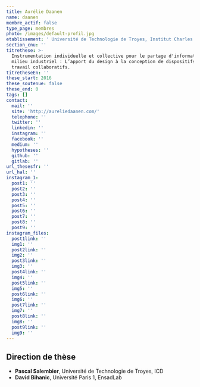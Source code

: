 ```yaml
---
title: Aurélie Daanen
name: daanen
membre_actif: false
type_page: membres
photo: /images/default-profil.jpg
etablissement: ' Université de Technologie de Troyes, Institut Charles Delaunay (CNRS), Équipe Tech-CICO / EnsadLab'
section_cnu: ''
titrethese: >-
  Instrumentation individuelle et collective pour le partage d'informations en
  milieu industriel : L’apport du design à la conception de dispositifs de
  travail collaboratifs.
titretheseEn: ''
these_start: 2016
these_soutenue: false
these_end: 0
tags: []
contact:
  mail: ''
  site: 'http://aureliedaanen.com/'
  telephone: ''
  twitter: ''
  linkedin: ''
  instagram: ''
  facebook: ''
  medium: ''
  hypotheses: ''
  github: ''
  gitlab: ''
url_thesesfr: ''
url_hal: ''
instagram_1:
  post1: ''
  post2: ''
  post3: ''
  post4: ''
  post5: ''
  post6: ''
  post7: ''
  post8: ''
  post9: ''
instagram_files:
  post1link: ''
  img1: ''
  post2link: ''
  img2: ''
  post3link: ''
  img3: ''
  post4link: ''
  img4: ''
  post5link: ''
  img5: ''
  post6link: ''
  img6: ''
  post7link: ''
  img7: ''
  post8link: ''
  img8: ''
  post9link: ''
  img9: ''
---
```


<!-- Supprimer les parties non remplies (supprimer les blocks de lang s'il n'y a pas deux langues). Tu es libre d'ajouter ce que tu veux à cette partie -->

## Direction de thèse

* **Pascal Salembier**, Université de Technologie de Troyes, ICD
* **David Bihanic**, Université Paris 1, EnsadLab
